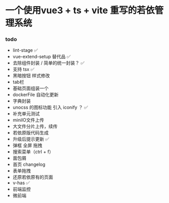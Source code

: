 # 一个使用vue3 + ts + vite 重写的若依管理系统

### todo

- lint-stage ✅
- vue-extend-setup 替代品 ✅
- 去除组件封装 / 简单的统一封装？ ✅
- 支持 tsx ✅
- 黑暗按钮 样式修改
- tab栏
- 基础页面组装一个
- dockerFile 自动化更新
- 字典封装
- unocss 的图标功能 引入 iconify ？ ✅
- 补充单元测试
- miniIO文件上传
- 大文件分片上传，续传
- 若依原版代码生成
- 升级后提示更新  ✅
- 弹框 全屏 拖拽
- 搜索菜单（ctrl + f）
- 面包屑
- 首页 changelog
- 表单拖拽
- 还原若依原有的页面
- v-has  ✅
- 前端监控
- 微前端
